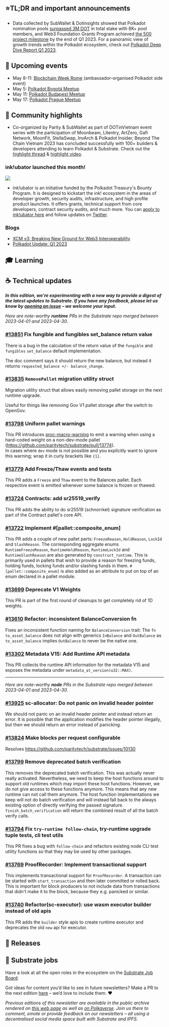 ## ⭐TL;DR and important announcements

- Data collected by SubWallet & Dotinsights showed that Polkadot nomination pools [surpassed 3M DOT](https://twitter.com/dotinsights_xyz/status/1643240360578281472) in total stake with 8K+ pool members, and Web3 Foundation Grants Program achieved [the 500 project milestone](https://twitter.com/dotinsights_xyz/status/1644281591727022080) by the end of Q1 2023. For a panoramic view of growth trends within the Polkadot ecosystem, check out [Polkadot Deep Dive Report Q1 2023](https://dotinsights.subwallet.app/polkadot-report-q1-2023-en/).

## 📆 Upcoming events

- May 8-11: [Blockchain Week Rome](https://blockchainweekrome.com/polkadot-sponsor/) (ambassador-organised Polkadot side event)
- May 5: [Polkadot Bogotá Meetup](https://www.meetup.com/polkadot-and-kusama-bogota/events/292634750)
- May 11: [Polkadot Budapest Meetup](https://www.meetup.com/polkadot-hungary/events/292958136)
- May 17: [Polkadot Prague Meetup](https://www.meetup.com/polkadot-and-kusama-prague/events/293027585/)

## 🔦 Community highlights

- Co-organized by Parity & SubWallet as part of DOTinVietnam event series with the participation of Moonbeam, Litentry, ArtZero, Gafi Network, MoonFit, StellaSwap, InvArch & Polkadot Insider, Beyond The Chain Vietnam 2023 has concluded successfully with 100+ builders & developers attending to learn Polkadot & Substrate. Check out the [highlight thread](https://twitter.com/dotinvietnam/status/1645351053116964864) & [highlight video](https://www.youtube.com/watch?v=kEm42m8vDJs). 

### ink!ubator launched this month!

<img src="https://use.ink/img/twitter/inkubator-twitter.png" />

* ink!ubator is an initiative funded by the Polkadot Treasury's Bounty Program. It is designed to kickstart the ink! ecosystem  in the areas of developer growth, security audits, infrastructure, and high profile product launches. It offers grants, technical support from core developers, contract security audits, and much more. You can [apply to ink!ubator here](https://use.ink/ubator/) and follow updates on [Twitter](https://twitter.com/ink_lang).

### Blogs

* [XCM v3: Breaking New Ground for Web3 Interoperability](https://polkadot.network/blog/xcm-v3-breaking-new-ground-for-web3-interoperability/)
* [Polkadot Update: Q1 2023](https://polkadot.network/blog/polkadot-update-q1-2023/)


## 🎓 Learning

## ☕️ Technical updates

***In this edition, we’re experimenting with a new way to provide a digest of the latest updates to Substrate. If you have any feedback, please let us know by [opening an issue](https://github.com/substrate-developer-hub/newsletter/issues) – we welcome your input.***

_Here are note-worthy **runtime** PRs in the Substrate repo merged between 2023-04-01 and 2023-04-30._

### [#13851](https://github.com/paritytech/substrate/pull/13851) Fix fungible and fungibles set_balance return value

There is a bug in the calculation of the return value of the `fungible` and `fungibles` `set_balance` default implementation.

The doc comment says it should return the new balance, but instead it returns `requested_balance +/- balance_change`.

### [#13835](https://github.com/paritytech/substrate/pull/13835) `RemovePallet` migration utility struct

Migration utility struct that allows easily removing pallet storage on the next runtime upgrade. 

Useful for things like removing Gov V1 pallet storage after the switch to OpenGov.

### [#13798](https://github.com/paritytech/substrate/pull/13798) Uniform pallet warnings

This PR introduces [proc-macro-warning](https://github.com/ggwpez/proc-macro-warning) to emit a warning when using a hard-coded weight on a non-dev-mode pallet (https://github.com/paritytech/substrate/pull/13774).  
In cases where `dev` mode is not possible and you explicitly want to ignore this warning; wrap it in curly brackets like `{1}`.

### [#13779](https://github.com/paritytech/substrate/pull/13779) Add Freeze/Thaw events and tests

This PR adds a `Freeze` and `Thaw` event to the Balances pallet. Each respective event is emitted whenever some balance is frozen or thawed.

### [#13724](https://github.com/paritytech/substrate/pull/13724) Contracts: add sr25519_verify

This PR adds the ability to do sr25519 (schnorrkel) signature verification as part of the Contract pallet's core API.

### [#13722](https://github.com/paritytech/substrate/pull/13722) Implement #[pallet::composite_enum]

This PR adds a couple of new pallet parts: `FreezeReason`, `HoldReason`, `LockId` and `SlashReason`. The corresponding aggregate enums `RuntimeFreezeReason`, `RuntimeHoldReason`, `RuntimeLockId` and `RuntimeSlashReason` are also generated by `construct_runtime`. This is primarily used in pallets that wish to provide a reason for freezing funds, holding funds, locking funds and/or slashing funds in them. `#[pallet::composite_enum]` is also added as an attribute to put on top of an enum declared in a pallet module.

### [#13699](https://github.com/paritytech/substrate/pull/13699) Deprecate V1 Weights

This PR is part of the first round of cleanups to get completely rid of 1D weights.

### [#13610](https://github.com/paritytech/substrate/pull/13610) Refactor: inconsistent BalanceConversion fn

Fixes an inconsistent function naming for `BalanceConversion` trait: The `fn to_asset_balance` does not align with generics `InBalance` and `OutBalance` as `to_asset_balance` implies `OutBalance` to never be the native one.

### [#13302](https://github.com/paritytech/substrate/pull/13302) Metadata V15: Add Runtime API metadata

This PR collects the runtime API information for the metadata V15 and exposes the metadata under `metadata_at_version(u32::MAX)`. 

---

_Here are note-worthy **node** PRs in the Substrate repo merged between 2023-04-01 and 2023-04-30._

### [#13925](https://github.com/paritytech/substrate/pull/13925) sc-allocator: Do not panic on invalid header pointer

We should not panic on an invalid header pointer and instead return an error. It is possible that the application modifies the header pointer illegally, but then we should return an error instead of panicking.

### [#13824](https://github.com/paritytech/substrate/pull/13824) Make blocks per request configurable

Resolves https://github.com/paritytech/substrate/issues/10130

### [#13799](https://github.com/paritytech/substrate/pull/13799) Remove deprecated batch verification

This removes the deprecated batch verification. This was actually never really activated. Nevertheless, we need to keep the host functions around to support old runtimes which may import these host functions. However, we do not give access to these functions anymore. This means that any new runtime can not call them anymore. The host function implementations we keep will not do batch verification and will instead fall back to the always existing option of directly verifying the passed signature. `finish_batch_verification` will return the combined result of all the batch verify calls.

### [#13794](https://github.com/paritytech/substrate/pull/13794) Fix `try-runtime follow-chain`, try-runtime upgrade tuple tests, cli test utils

This PR fixes a bug with `follow-chain` and refactors existing node CLI test utility functions so that they may be used by other packages. 

### [#13769](https://github.com/paritytech/substrate/pull/13769) ProofRecorder: Implement transactional support

This implements transactional support for `ProofRecorder`. A transaction can be started with `start_transaction` and then later committed or rolled back. This is important for block producers to not include data from transactions that didn't make it to the block, because they e.g. panicked or similar. 

### [#13740](https://github.com/paritytech/substrate/pull/13740) Refactor(sc-executor): use wasm executor builder instead of old apis

This PR adds the `builder` style apis to create runtime executor and deprecates the old `new` api for executor.

## 👀 Releases

## 📰 Substrate jobs

Have a look at all the open roles in the ecosystem on the [Substrate Job Board](https://careers.substrate.io/jobs).

Got ideas for content you’d like to see in future newsletters? Make a PR to the next edition [here](https://github.com/substrate-developer-hub/newsletter/pulls) – we’d love to include them. ❤️

_Previous editions of this newsletter are available in the public archive rendered on [this web page](https://substrate-developer-hub.github.io/newsletter/) as well as [on Polkaverse](https://polkaverse.com/10647). Join us there to comment, emote or provide feedback on our newsletters – all using a decentralised social media space built with Substrate and IPFS._
